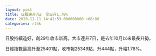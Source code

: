 ```yaml
---
layout: post
title: 日股連升7日　全日升1.78%
date: 2020-11-11 14:41:53.000000000 +08:00
categories: rthk
---
```


日股持續造好，創29年收市新高。大市連升7日，是去年10月以來最長升勢。

日經指數最高升至25401點，收市報25349點，升444點，升幅1.78%。
